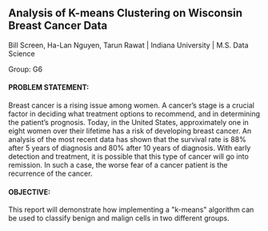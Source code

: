 ## Analysis of K-means Clustering on Wisconsin Breast Cancer Data

Bill Screen, Ha-Lan Nguyen, Tarun Rawat | Indiana University | M.S. Data Science

Group: G6

#### PROBLEM STATEMENT: 
Breast cancer is a rising issue among women. A cancer’s stage is a crucial factor in deciding what treatment options to recommend, and in determining the patient’s prognosis. Today, in the United States, approximately one in eight women over their lifetime has a risk of developing breast cancer. An analysis of the most recent data has shown that the survival rate is 88% after 5 years of diagnosis and 80% after 10 years of diagnosis. With early detection and treatment, it is possible that this type of cancer will go into remission. In such a case, the worse fear of a cancer patient is the recurrence of the cancer.

#### OBJECTIVE: 
This report will demonstrate how implementing a "k-means" algorithm can be used to classify benign and malign cells in two different groups.
